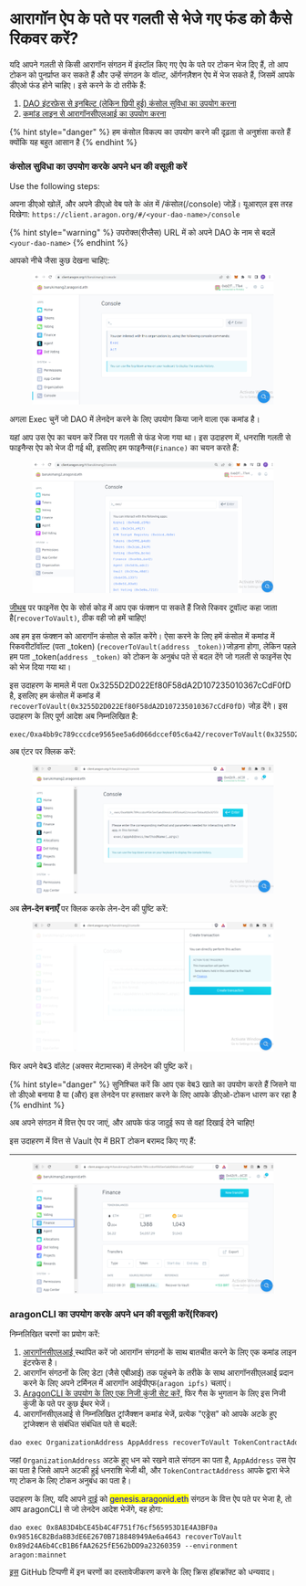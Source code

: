 # आरागॉन ऐप के पते पर गलती से भेजे गए फंड को कैसे रिकवर करें?

यदि आपने गलती से किसी आरागॉन संगठन में इंस्टॉल किए गए ऐप के पते पर टोकन भेज दिए हैं, तो आप टोकन को पुनर्प्राप्त कर सकते हैं और उन्हें संगठन के वॉल्ट, ऑर्गनज़ैशन ऐप में भेज सकते हैं, जिसमें आपके डीएओ फंड होने चाहिए। इसे करने के दो तरीके हैं:

1. [DAO इंटरफ़ेस से इनबिल्ट (लेकिन छिपी हुई) कंसोल सुविधा का उपयोग करना](https://app.gitbook.com/o/3h8kxj8geKVXgyMnGbYT/s/qbJnwSlPYXvqQ6buM1wp/)
2. [कमांड लाइन से आरागॉनसीएलआई का उपयोग करना](https://app.gitbook.com/o/3h8kxj8geKVXgyMnGbYT/s/qbJnwSlPYXvqQ6buM1wp/)



{% hint style="danger" %}
हम कंसोल विकल्प का उपयोग करने की दृढ़ता से अनुशंसा करते हैं क्योंकि यह बहुत आसान है
{% endhint %}



### कंसोल सुविधा का उपयोग करके अपने धन की वसूली करें

Use the following steps:

अपना डीएओ खोलें, और अपने डीएओ वेब पते के अंत में /कंसोल(/console) जोड़ें। यूआरएल इस तरह दिखेगा: `https://client.aragon.org/#/<your-dao-name>/console`

{% hint style="warning" %}
उपरोक्त(रीप्लैस)  URL में को अपने DAO के नाम से बदलें `<your-dao-name>`&#x20;
{% endhint %}



आपको नीचे जैसा कुछ देखना चाहिए:

<figure><img src="../../../.gitbook/assets/image (3).png" alt=""><figcaption></figcaption></figure>



अगला Exec चुनें जो DAO में लेनदेन करने के लिए उपयोग किया जाने वाला एक कमांड है।

यहां आप उस ऐप का चयन करें जिस पर गलती से फंड भेजा गया था। इस उदाहरण में, धनराशि गलती से फाइनैन्स ऐप को भेज दी गई थी, इसलिए हम फाइनैन्स(`Finance)` का चयन करते हैं:

<figure><img src="../../../.gitbook/assets/image (4).png" alt=""><figcaption></figcaption></figure>



[जीथब](https://github.com/aragon/aragon-apps/blob/631048d54b9cc71058abb8bd7c17f6738755d950/apps/finance/contracts/Finance.sol#L399-L410) पर फाइनेंस ऐप के सोर्स कोड में आप एक फंक्शन पा सकते हैं जिसे रिकवर टूवॉल्ट कहा जाता है(`recoverToVault)`, ठीक वही जो हमें चाहिए!

अब हम इस फंक्शन को आरागॉन कंसोल से कॉल करेंगे। ऐसा करने के लिए हमें कंसोल में कमांड में रिकवरीटॉवॉल्ट (पता \_token) (`recoverToVault(address _token))`जोड़ना होगा, लेकिन पहले हम पता \_token(`address _token)` को टोकन के अनुबंध पते से बदल देंगे जो गलती से फाइनेंस ऐप को भेज दिया गया था।

इस उदाहरण के मामले में पता 0x3255D2D022Ef80F58dA2D107235010367cCdF0fD है, इसलिए हम कंसोल में कमांड में `recoverToVault(0x3255D2D022Ef80F58dA2D107235010367cCdF0fD)` जोड़ देंगे। इस उदाहरण के लिए पूर्ण आदेश अब निम्नलिखित है:

```
exec/0xa4bb9c789cccdce9565ee5a6d066dccef05c6a42/recoverToVault(0x3255D2D022Ef80F58dA2D107235010367cCdF0fD)
```



अब एंटर पर क्लिक करें:

<figure><img src="../../../.gitbook/assets/image (1).png" alt=""><figcaption></figcaption></figure>



अब **लेन-देन बनाएँ** पर क्लिक करके लेन-देन की पुष्टि करें:

<figure><img src="../../../.gitbook/assets/image.png" alt=""><figcaption></figcaption></figure>



फिर अपने वेब3 वॉलेट (अक्सर मेटामास्क) में लेनदेन की पुष्टि करें।

{% hint style="danger" %}
सुनिश्चित करें कि आप एक वेब3 खाते का उपयोग करते हैं जिसने या तो डीएओ बनाया है या (और) इस लेनदेन पर हस्ताक्षर करने के लिए आपके डीएओ-टोकन धारण कर रहा है
{% endhint %}

अब अपने संगठन में वित्त ऐप पर जाएं, और आपके फंड जादुई रूप से वहां दिखाई देने चाहिए!

इस उदाहरण में वित्त से Vault ऐप में BRT टोकन बरामद किए गए हैं:



****

<figure><img src="../../../.gitbook/assets/image (5).png" alt=""><figcaption></figcaption></figure>

###

### aragonCLI का उपयोग करके अपने धन की वसूली करें(रिकवर)

निम्नलिखित चरणों का प्रयोग करें:

1. [आरागॉनसीएलआई ](https://hack.aragon.org/developers/tools/aragoncli)स्थापित करें जो आरागॉन संगठनों के साथ बातचीत करने के लिए एक कमांड लाइन इंटरफेस है।
2. आरागॉन संगठनों के लिए डेटा (जैसे एबीआई) तक पहुंचने के तरीके के साथ आरागॉनसीएलआई प्रदान करने के लिए अपने टर्मिनल में आरागॉन आईपीएफ(`aragon ipfs)` चलाएं।
3. [AragonCLI के उपयोग के लिए एक निजी कुंजी सेट करें,](https://hack.aragon.org/developers/tools/guides/how-to-sign-with-web3-providers) फिर गैस के भुगतान के लिए इस निजी कुंजी के पते पर कुछ ईथर भेजें।
4. आरागॉनसीएलआई से निम्नलिखित ट्रांजैक्शन कमांड भेजें, प्रत्येक "एड्रेस" को आपके अटके हुए ट्रांजेक्शन से संबंधित संबंधित पते से बदलें:



```powershell
dao exec OrganizationAddress AppAddress recoverToVault TokenContractAddress --environment aragon:mainnet
```



जहां `OrganizationAddress` अटके हुए धन को रखने वाले संगठन का पता है, `AppAddress` उस ऐप का पता है जिसे आपने अटकी हुई धनराशि भेजी थी, और `TokenContractAddress` आपके द्वारा भेजे गए टोकन के लिए टोकन अनुबंध का पता है।

उदाहरण के लिए, यदि आपने [दाई](https://etherscan.io/token/0x89d24A6b4CcB1B6fAA2625fE562bDD9a23260359) को <mark style="color:blue;">genesis.aragonid.eth</mark> संगठन के वित्त ऐप पते पर भेजा है, तो आप aragonCLI से जो लेनदेन आदेश भेजेंगे, वह होगा:

```
dao exec 0x8A83D4bCE45b4C4F751f76cf565953D1E4A3BF0a 0x98516C82Bda8B3dE6E2670B718848949Ae6a4643 recoverToVault 0x89d24A6b4CcB1B6fAA2625fE562bDD9a23260359 --environment aragon:mainnet
```

[इस](https://github.com/ethereum-cat-herders/funding/issues/2#issuecomment-477174751) GitHub टिप्पणी में इन चरणों का दस्तावेजीकरण करने के लिए क्रिस हॉबक्रॉफ्ट को धन्यवाद।
